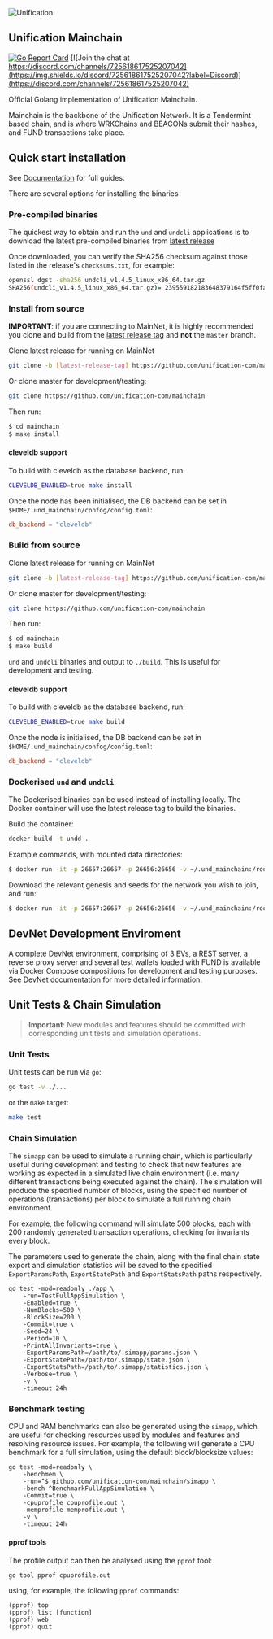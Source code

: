 ![Unification](https://raw.githubusercontent.com/unification-com/mainchain/master/unification_logoblack.png "Unification")

## Unification Mainchain

[![Go Report Card](https://goreportcard.com/badge/github.com/unification-com/mainchain)](https://goreportcard.com/report/github.com/unification-com/mainchain)
[![Join the chat at https://discord.com/channels/725618617525207042](https://img.shields.io/discord/725618617525207042?label=Discord)](https://discord.com/channels/725618617525207042)

Official Golang implementation of Unification Mainchain.

Mainchain is the backbone of the Unification Network. It is a Tendermint based chain, and is where WRKChains and BEACONs submit their hashes, and FUND transactions take place.

## Quick start installation

See [Documentation](https://docs.unification.io) for full guides.

There are several options for installing the binaries

### Pre-compiled binaries

The quickest way to obtain and run the `und` and `undcli` applications is to download
the latest pre-compiled binaries from [latest release](https://github.com/unification-com/mainchain/releases)

Once downloaded, you can verify the SHA256 checksum against those listed in the release's `checksums.txt`, for example:

```bash
openssl dgst -sha256 undcli_v1.4.5_linux_x86_64.tar.gz
SHA256(undcli_v1.4.5_linux_x86_64.tar.gz)= 239559182183648379164f5ff0faa0b3fe0e404f5368e1995e56b2269c93ec05
```

### Install from source

**IMPORTANT**: if you are connecting to MainNet, it is highly recommended you clone and 
build from the [latest release tag](https://github.com/unification-com/mainchain/releases/latest) and **not** the `master` branch.

Clone latest release for running on MainNet

```bash
git clone -b [latest-release-tag] https://github.com/unification-com/mainchain
```

Or clone master for development/testing:

```bash
git clone https://github.com/unification-com/mainchain
```

Then run:

```bash
$ cd mainchain
$ make install
```

#### cleveldb support

To build with cleveldb as the database backend, run:

```bash 
CLEVELDB_ENABLED=true make install
```

Once the node has been initialised, the DB backend can be set in
`$HOME/.und_mainchain/confog/config.toml`:

```toml 
db_backend = "cleveldb"
```

### Build from source

Clone latest release for running on MainNet

```bash
git clone -b [latest-release-tag] https://github.com/unification-com/mainchain
```

Or clone master for development/testing:

```bash
git clone https://github.com/unification-com/mainchain
```

Then run:

```bash
$ cd mainchain
$ make build
```

`und` and `undcli` binaries and output to `./build`. This is useful for development and testing.

#### cleveldb support

To build with cleveldb as the database backend, run:

```bash 
CLEVELDB_ENABLED=true make build
```

Once the node is initialised, the DB backend can be set in
`$HOME/.und_mainchain/confog/config.toml`:

```toml 
db_backend = "cleveldb"
```

### Dockerised `und` and `undcli`

The Dockerised binaries can be used instead of installing locally. The Docker container will use the latest release tag to build the binaries.

Build the container:

```bash
docker build -t undd .
```

Example commands, with mounted data directories:

```bash
$ docker run -it -p 26657:26657 -p 26656:26656 -v ~/.und_mainchain:/root/.und_mainchain -v ~/.und_cli:/root/.und_cli undd und init [node_name]
```

Download the relevant genesis and seeds for the network you wish to join, and run:

```bash
$ docker run -it -p 26657:26657 -p 26656:26656 -v ~/.und_mainchain:/root/.und_mainchain -v ~/.und_cli:/root/.und_cli undd und start
```

## DevNet Development Enviroment

A complete DevNet environment, comprising of 3 EVs, a REST server, a reverse proxy server and several test wallets loaded with FUND is available via Docker Compose compositions  for development and testing purposes. See [DevNet documentation](docs/local-devnet.md) for more detailed information.

## Unit Tests & Chain Simulation

>**Important**: New modules and features should be committed with corresponding unit tests and simulation operations.

### Unit Tests

Unit tests can be run via `go`:

```bash
go test -v ./...
```

or the `make` target:

```bash
make test
```

### Chain Simulation

The `simapp` can be used to simulate a running chain, which is particularly useful during development and testing to check that new features are working as expected in a simulated live chain environment (i.e. many different transactions being executed against the chain). The simulation will produce the specified number of blocks, using the specified number of operations (transactions) per block to simulate a full running chain environment.

For example, the following command will simulate 500 blocks, each with 200 randomly generated transaction operations, checking for invariants every block.

The parameters used to generate the chain, along with the final chain state export and simulation statistics will be saved to the specified `ExportParamsPath`, `ExportStatePath` and `ExportStatsPath` paths respectively.

```
go test -mod=readonly ./app \
    -run=TestFullAppSimulation \
    -Enabled=true \
    -NumBlocks=500 \
    -BlockSize=200 \
    -Commit=true \
    -Seed=24 \
    -Period=10 \
    -PrintAllInvariants=true \
    -ExportParamsPath=/path/to/.simapp/params.json \
    -ExportStatePath=/path/to/.simapp/state.json \
    -ExportStatsPath=/path/to/.simapp/statistics.json \
    -Verbose=true \
    -v \
    -timeout 24h
```

### Benchmark testing

CPU and RAM benchmarks can also be generated using the `simapp`, which are useful for checking resources used by modules and features and resolving resource issues. For example, the following will generate a CPU benchmark for a full simulation, using the default block/blocksize values:

```
go test -mod=readonly \
    -benchmem \
    -run=^$ github.com/unification-com/mainchain/simapp \
    -bench ^BenchmarkFullAppSimulation \
    -Commit=true \
    -cpuprofile cpuprofile.out \
    -memprofile memprofile.out \
    -v \
    -timeout 24h
```

#### pprof tools

The profile output can then be analysed using the `pprof` tool:

```
go tool pprof cpuprofile.out
```

using, for example, the following `pprof` commands:

```
(pprof) top
(pprof) list [function]
(pprof) web
(pprof) quit
```
